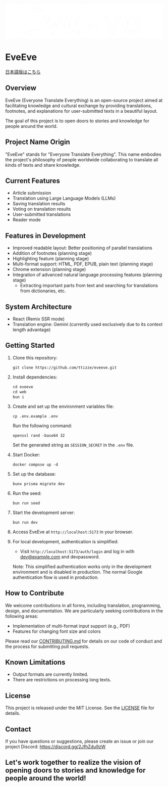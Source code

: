 ![EveEve](./web/public/title-logo-dark.png)

# EveEve

[日本語版はこちら](README.ja.md)

## Overview

EveEve (Everyone Translate Everything) is an open-source project aimed at facilitating knowledge and cultural exchange by providing translations, footnotes, and explanations for user-submitted texts in a beautiful layout.

The goal of this project is to open doors to stories and knowledge for people around the world.

## Project Name Origin

"EveEve" stands for "Everyone Translate Everything". This name embodies the project's philosophy of people worldwide collaborating to translate all kinds of texts and share knowledge.

## Current Features

- Article submission
- Translation using Large Language Models (LLMs)
- Saving translation results
- Voting on translation results
- User-submitted translations
- Reader mode

## Features in Development

- Improved readable layout: Better positioning of parallel translations
- Addition of footnotes (planning stage)
- Highlighting feature (planning stage)
- Multi-format support: HTML, PDF, EPUB, plain text (planning stage)
- Chrome extension (planning stage)
- Integration of advanced natural language processing features (planning stage)
  - Extracting important parts from text and searching for translations from dictionaries, etc.

## System Architecture

- React (Remix SSR mode)
- Translation engine: Gemini (currently used exclusively due to its context length advantage)

## Getting Started

1. Clone this repository:
   ```
   git clone https://github.com/ttizze/eveeve.git
   ```

2. Install dependencies:
   ```
   cd eveeve
   cd web
   bun i
   ```

3. Create and set up the environment variables file:
   ```
   cp .env.example .env
   ```
   Run the following command:
   ```
   openssl rand -base64 32
   ```
   Set the generated string as `SESSION_SECRET` in the `.env` file.

4. Start Docker:
   ```
   docker compose up -d
   ```

5. Set up the database:
   ```
   bunx prisma migrate dev
   ```

6. Run the seed:
   ```
   bun run seed
   ```

7. Start the development server:
   ```
   bun run dev
   ```

8. Access EveEve at `http://localhost:5173` in your browser.

9. For local development, authentication is simplified:
   - Visit `http://localhost:5173/auth/login` and log in with dev@example.com and devpassword.
   
   Note: This simplified authentication works only in the development environment and is disabled in production. The normal Google authentication flow is used in production.

## How to Contribute

We welcome contributions in all forms, including translation, programming, design, and documentation. We are particularly seeking contributions in the following areas:

- Implementation of multi-format input support (e.g., PDF)
- Features for changing font size and colors

Please read our [CONTRIBUTING.md](CONTRIBUTING.md) for details on our code of conduct and the process for submitting pull requests.

## Known Limitations

- Output formats are currently limited.
- There are restrictions on processing long texts.

## License

This project is released under the MIT License. See the [LICENSE](LICENSE) file for details.

## Contact

If you have questions or suggestions, please create an issue or join our project Discord:
https://discord.gg/2JfhZdu9zW

## Let's work together to realize the vision of opening doors to stories and knowledge for people around the world!